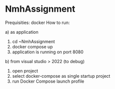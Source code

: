 # NmhAssignment

Prequisities: docker
How to run:

a) as application
1. cd ~NmhAssignment
2. docker compose up
3. application is running on port 8080

b) from visual studio > 2022 (to debug)
1. open project
2. select docker-compose as single startup project
2. run Docker Compose launch profile
